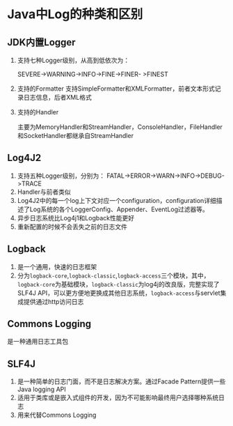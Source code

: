 # Java中Log的种类和区别

## JDK内置Logger

1. 支持七种Logger级别，从高到低依次为：

    SEVERE->WARNING->INFO->FINE->FINER- >FINEST   
2. 支持的Formatter
    支持SimpleFormatter和XMLFormatter，前者文本形式记录日志信息，后者XML格式
3. 支持的Handler

    主要为MemoryHandler和StreamHandler，ConsoleHandler，FileHandler和SocketHandler都继承自StreamHandler
    
## Log4J2 

1. 支持五种Logger级别，分别为：
    FATAL->ERROR->WARN->INFO->DEBUG->TRACE  
2. Handler与前者类似
3. Log4J2中的每一个log上下文对应一个configuration，configuration详细描述了Log系统的各个LoggerConfig、Appender、EventLog过滤器等。
4. 异步日志系统比Log4j1和Logback性能更好
5. 重新配置的时候不会丢失之前的日志文件

## Logback 

1. 是一个通用，快速的日志框架
2. 分为`logback-core`,`logback-classic`,`logback-access`三个模块，其中，`logback-core`为基础模块，`logback-classic`为log4j的改良版，完整实现了SLF4J API，可以更方便地更换成其他日志系统，`logback-access`与servlet集成提供通过http访问日志


## Commons Logging

是一种通用日志工具包

## SLF4J

1. 是一种简单的日志门面，而不是日志解决方案。通过Facade Pattern提供一些Java logging API
2. 适用于类库或是嵌入式组件的开发，因为不可能影响最终用户选择哪种系统日志
3. 用来代替Commons Logging

